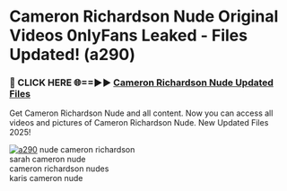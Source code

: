 # Cameron Richardson Nude Original Videos 0nlyFans Leaked - Files Updated! (a290)

<h3>🔴 CLICK HERE 🌐==►► <a href="https://tinyurl.com/yc6ubb5a" rel="nofollow">Cameron Richardson Nude Updated Files</a></h3>

Get Cameron Richardson Nude and all content. Now you can access all videos and pictures of Cameron Richardson Nude. New Updated Files 2025!

[![a290](https://i.imgur.com/7eu0CRL.gif)](https://tinyurl.com/yc6ubb5a)
nude cameron richardson<br>
sarah cameron nude<br>
cameron richardson nudes<br>
karis cameron nude